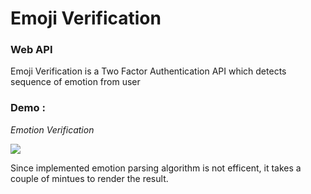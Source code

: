 # Emoji Verification

### Web API 
Emoji Verification is a Two Factor Authentication API which detects sequence of emotion from user

### Demo : 
*Emotion Verification*

![](https://media.giphy.com/media/hTNsyuIwafpwlSxuTr/giphy.gif)

Since implemented emotion parsing algorithm is not efficent, it takes a couple of mintues to render the result.








